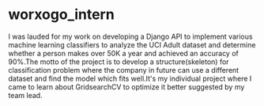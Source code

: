 # worxogo_intern
I was lauded for my work on developing
a Django API to implement various machine learning classifiers to analyze the UCI Adult
dataset and determine whether a person makes over 50K a year and achieved an accuracy of
90%.The motto of the project is to develop a structure(skeleton) for classification problem where
the company in future can use a different dataset and find the model which fits well.It's my
individual project where I came to learn about GridsearchCV to optimize it better suggested by
my team lead.
